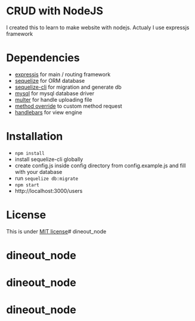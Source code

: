 # CRUD with NodeJS
I created this to learn to make website with nodejs. Actualy I use expressjs framework

# Dependencies
* [expressjs](https://expressjs.com/) for main / routing framework
* [sequelize](http://docs.sequelizejs.com/en/v3/) for ORM database
* [sequelize-cli](http://docs.sequelizejs.com/en/v3/docs/migrations/) for migration and generate db
* [mysql](https://expressjs.com/en/guide/database-integration.html#mysql) for mysql database driver
* [multer](https://github.com/expressjs/multer) for handle uploading file
* [method override](https://github.com/expressjs/method-override) to custom method request
* [handlebars](http://handlebarsjs.com/) for view engine

# Installation
* `npm install`
* install sequelize-cli globally
* create config.js inside config directory from config.example.js and fill with your database
* run `sequelize db:migrate`
* `npm start`
* http://localhost:3000/users

# License
This is under [MIT license](LICENSE)# dineout_node
# dineout_node
# dineout_node
# dineout_node
